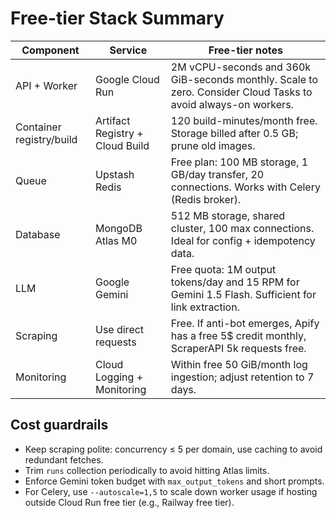 # Free-tier Stack Summary

| Component | Service | Free-tier notes |
| --- | --- | --- |
| API + Worker | Google Cloud Run | 2M vCPU-seconds and 360k GiB-seconds monthly. Scale to zero. Consider Cloud Tasks to avoid always-on workers. |
| Container registry/build | Artifact Registry + Cloud Build | 120 build-minutes/month free. Storage billed after 0.5 GB; prune old images. |
| Queue | Upstash Redis | Free plan: 100 MB storage, 1 GB/day transfer, 20 connections. Works with Celery (Redis broker). |
| Database | MongoDB Atlas M0 | 512 MB storage, shared cluster, 100 max connections. Ideal for config + idempotency data. |
| LLM | Google Gemini | Free quota: 1M output tokens/day and 15 RPM for Gemini 1.5 Flash. Sufficient for link extraction. |
| Scraping | Use direct requests | Free. If anti-bot emerges, Apify has a free 5$ credit monthly, ScraperAPI 5k requests free. |
| Monitoring | Cloud Logging + Monitoring | Within free 50 GiB/month log ingestion; adjust retention to 7 days. |

## Cost guardrails

- Keep scraping polite: concurrency ≤ 5 per domain, use caching to avoid redundant fetches.
- Trim `runs` collection periodically to avoid hitting Atlas limits.
- Enforce Gemini token budget with `max_output_tokens` and short prompts.
- For Celery, use `--autoscale=1,5` to scale down worker usage if hosting outside Cloud Run free tier (e.g., Railway free tier).
